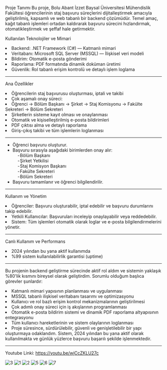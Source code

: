 Proje Tanımı
Bu proje, Bolu Abant İzzet Baysal Üniversitesi Mühendislik Fakültesi öğrencilerinin staj başvuru süreçlerini dijitalleştirmek amacıyla geliştirilmiş, kapsamlı ve web tabanlı bir backend çözümüdür.
Temel amaç, kağıt tabanlı işlemleri ortadan kaldırarak başvuru sürecini hızlandırmak, otomatikleştirmek ve şeffaf hale getirmektir.

Kullanılan Teknolojiler ve Mimari
<li>Backend: .NET Framework (C#) — Katmanlı mimari</li>
<li>Veritabanı: Microsoft SQL Server (MSSQL) — İlişkisel veri modeli</li>
<li>Bildirim: Otomatik e-posta gönderimi</li>
<li>Raporlama: PDF formatında dinamik doküman üretimi</li>
<li>Güvenlik: Rol tabanlı erişim kontrolü ve detaylı işlem loglama</li>

<hr>

Ana Özellikler

<li>Öğrencilerin staj başvurusu oluşturması, iptali ve takibi</li>
<li>
  Çok aşamalı onay süreci:
  <li>Öğrenci → Bölüm Başkanı → Şirket → Staj Komisyonu → Fakülte Sekreteri → Bölüm Sekreteri</li>
</li>
<li>Şirketlerin sisteme kayıt olması ve onaylanması</li>
<li>Otomatik ve kişiselleştirilmiş e-posta bildirimleri</li>
<li>PDF çıktısı alma ve detaylı raporlama</li>
<li>Giriş-çıkış takibi ve tüm işlemlerin loglanması</li>

<hr>

<ul>
  <li>Öğrenci başvuru oluşturur.</li>
  <li>
    Başvuru sırasıyla aşağıdaki birimlerden onay alır:
    <ul style="list-style-type: '-';">
      <li>Bölüm Başkanı</li>
      <li>Şirket Yetkilisi</li>
      <li>Staj Komisyon Başkanı</li>
      <li>Fakülte Sekreteri</li>
      <li>Bölüm Sekreteri</li>
    </ul>
  </li>
  <li>Başvuru tamamlanır ve öğrenci bilgilendirilir.</li>
</ul>

<hr>

Kullanım ve Yönetim
<li>Öğrenciler: Başvuru oluşturabilir, iptal edebilir ve başvuru durumlarını takip edebilir.</li>
<li>Yetkili Kullanıcılar: Başvuruları inceleyip onaylayabilir veya reddedebilir.</li>
<li>Sistem: Tüm işlemleri otomatik olarak loglar ve e-posta bilgilendirmelerini yönetir.</li>

<hr>

Canlı Kullanım ve Performans
<li>2024 yılından bu yana aktif kullanımda</li>
<li>%99 sistem kullanılabilirlik garantisi (uptime)</li>

<hr>

Bu projenin backend geliştirme sürecinde aktif rol aldım ve sistemin yaklaşık %80'lik kısmını bireysel olarak geliştirdim.
Sorumlu olduğum başlıca görevler şunlardır:
<li>Katmanlı mimari yapısının planlanması ve uygulanması</li>
<li>MSSQL tabanlı ilişkisel veritabanı tasarımı ve optimizasyonu</li>
<li>Kullanıcı ve rol bazlı erişim kontrol mekanizmalarının geliştirilmesi</li>
<li>Çok adımlı onay süreci için iş akışlarının programlanması</li>
<li>Otomatik e-posta bildirim sistemi ve dinamik PDF raporlama altyapısının entegrasyonu</li>
<li>Tüm kullanıcı hareketlerinin ve sistem olaylarının loglanması</li>
<li>Proje süresince, sürdürülebilir, güvenli ve genişletilebilir bir yapı oluşturmaya odaklandım. Sistem, 2024 yılından bu yana aktif olarak kullanılmakta ve günlük yüzlerce başvuru başarılı şekilde işlenmektedir.</li>

<hr>

Youtube Linki: https://youtu.be/wjCcZKLU27c

![3](https://github.com/user-attachments/assets/8dba2a38-f0ff-48f1-879e-4909525b3e07)
![1](https://github.com/user-attachments/assets/8cea2e8e-e693-4bd8-b404-e861aef6d558)
![2](https://github.com/user-attachments/assets/d68e1f74-2bfd-44b2-b8ca-f54c4201cc68)
![5](https://github.com/user-attachments/assets/eb1301d5-dc26-41c1-8a6e-4f5e62ef99cf)
![6](https://github.com/user-attachments/assets/919341ec-8db4-49c5-a6be-f1de90478a65)
![7](https://github.com/user-attachments/assets/869bf41c-a971-49f5-bac2-d850be915da1)
